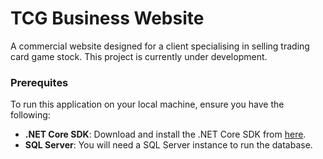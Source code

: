 # TCG Business Website
A commercial website designed for a client specialising in selling trading card game stock. This project is currently under development. 

### Prerequites

To run this application on your local machine, ensure you have the following: 

- **.NET Core SDK**: Download and install the .NET Core SDK from [here](https://dotnet.microsoft.com/download).
- **SQL Server**: You will need a SQL Server instance to run the database. 
